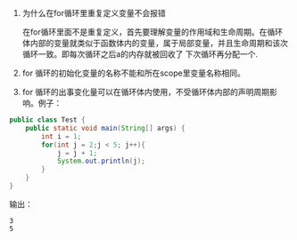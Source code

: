 1. 为什么在for循环里重复定义变量不会报错

    在for循环里面不是重复定义，首先要理解变量的作用域和生命周期。在循环体内部的变量就类似于函数体内的变量，属于局部变量，并且生命周期和该次循环一致。即每次循环之后a的内存就被回收了 下次循环再分配一个.

2. for 循环的初始化变量的名称不能和所在scope里变量名称相同。
3. for 循环的出事变化量可以在循环体内使用，不受循环体内部的声明周期影响。例子：

```java
public class Test {
    public static void main(String[] args) {
        int i = 1;
        for(int j = 2;j < 5; j++){
            j = j + 1;
            System.out.println(j);
        }
    }
}
```

输出：
```
3
5
```

